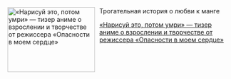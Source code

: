 <!--2025-10-09 11:45:41-->
<div class="yb">
  <div class="rss kino_kino"><a href="https://www.kino-teatr.ru/kino/news/y2025/10-9/39247/" title="«Нарисуй это, потом умри» — тизер аниме о взрослении и творчестве от режиссера «Опасности в моем сердце»"><img src="https://www.kino-teatr.ru/news/7/4/39247/poster.jpg" width="196" height="147" align="left" hspace="5" style="margin: 0px 10px 0px 5px" alt="«Нарисуй это, потом умри» — тизер аниме о взрослении и творчестве от режиссера «Опасности в моем сердце»"/></a>Трогательная история о любви к манге <p class="titl"><a href="https://www.kino-teatr.ru/kino/news/y2025/10-9/39247/">«Нарисуй это, потом умри» — тизер аниме о взрослении и творчестве от режиссера «Опасности в моем сердце»</a></p></div>
</div>
